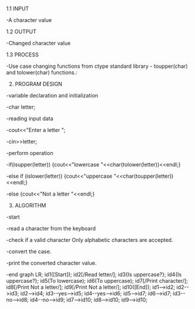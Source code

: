 1.1 INPUT

-A character value

1.2 OUTPUT

-Changed character value

1.3 PROCESS

-Use case changing functions from ctype standard library - toupper(char) and tolower(char) functions.:

2. PROGRAM DESIGN

-variable declaration and initialization 

-char letter;

-reading input data

-cout<<"Enter a letter ";

-cin>>letter;

-perform operation 

-if(isupper(letter)) {cout<<"lowercase "<<char(tolower(letter))<<endl;}

-else if (islower(letter)) {cout<<"uppercase "<<char(toupper(letter))<<endl;}

-else {cout<<"Not a letter "<<endl;}

3. ALGORITHM

-start

-read a character from the keyboard

-check if a valid character Only alphabetic characters are accepted.

-convert the case.

-print the converted character value.

-end
graph LR;
id1([Start]);
id2[/Read letter/];
id3{Is uppercase?};
id4{Is uppercase?};
id5(To lowercase);
id6(To uppercase);
id7[/Print character/];
id8[/Print Not a letter/];
id9[/Print Not a letter/];
id10([End]);
id1-->id2;
id2-->id3;
id2-->id4;
id3--yes-->id5;
id4--yes-->id6;
id5-->id7;
id6-->id7;
id3--no-->id8;
id4--no-->id9;
id7-->id10;
id8-->id10;
id9-->id10;

